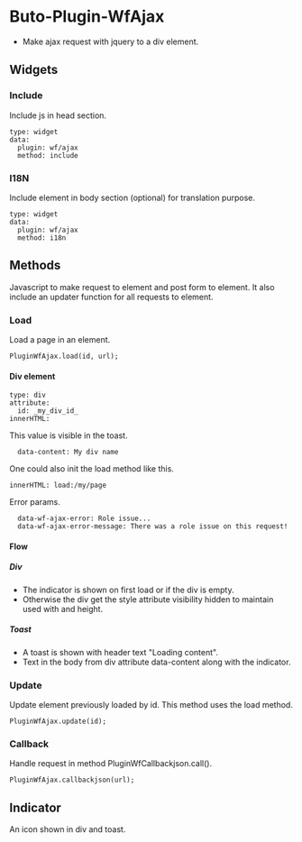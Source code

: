 # Buto-Plugin-WfAjax
- Make ajax request with jquery to a div element.


## Widgets
### Include
Include js in head section.
```
type: widget
data:
  plugin: wf/ajax
  method: include
```

### I18N
Include element in body section (optional) for translation purpose.

```
type: widget
data:
  plugin: wf/ajax
  method: i18n
```

## Methods
Javascript to make request to element and post form to element. It also include an updater function for all requests to element.

### Load
Load a page in an element.
```
PluginWfAjax.load(id, url);
```

#### Div element
```
type: div
attribute:
  id: _my_div_id_
innerHTML: 
```
This value is visible in the toast.
```
  data-content: My div name
```
One could also init the load method like this.
```
innerHTML: load:/my/page
```
Error params.
```
  data-wf-ajax-error: Role issue...
  data-wf-ajax-error-message: There was a role issue on this request!
```

#### Flow
##### Div

- The indicator is shown on first load or if the div is empty.
- Otherwise the div get the style attribute visibility hidden to maintain used with and height.

##### Toast
- A toast is shown with header text "Loading content".
- Text in the body from div attribute data-content along with the indicator.

### Update
Update element previously loaded by id.
This method uses the load method.
```
PluginWfAjax.update(id);
```

### Callback
Handle request in method PluginWfCallbackjson.call().
```
PluginWfAjax.callbackjson(url);
```

## Indicator
An icon shown in div and toast.
